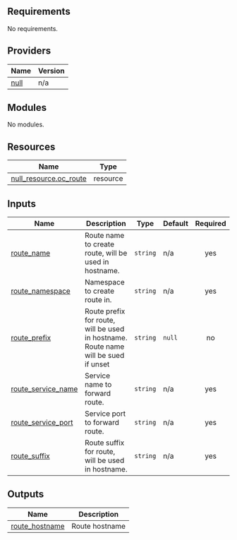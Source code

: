 <!-- BEGIN_TF_DOCS -->
## Requirements

No requirements.

## Providers

| Name | Version |
|------|---------|
| <a name="provider_null"></a> [null](#provider\_null) | n/a |

## Modules

No modules.

## Resources

| Name | Type |
|------|------|
| [null_resource.oc_route](https://registry.terraform.io/providers/hashicorp/null/latest/docs/resources/resource) | resource |

## Inputs

| Name | Description | Type | Default | Required |
|------|-------------|------|---------|:--------:|
| <a name="input_route_name"></a> [route\_name](#input\_route\_name) | Route name to create route, will be used in hostname. | `string` | n/a | yes |
| <a name="input_route_namespace"></a> [route\_namespace](#input\_route\_namespace) | Namespace to create route in. | `string` | n/a | yes |
| <a name="input_route_prefix"></a> [route\_prefix](#input\_route\_prefix) | Route prefix for route, will be used in hostname. Route name will be sued if unset | `string` | `null` | no |
| <a name="input_route_service_name"></a> [route\_service\_name](#input\_route\_service\_name) | Service name to forward route. | `string` | n/a | yes |
| <a name="input_route_service_port"></a> [route\_service\_port](#input\_route\_service\_port) | Service port to forward route. | `string` | n/a | yes |
| <a name="input_route_suffix"></a> [route\_suffix](#input\_route\_suffix) | Route suffix for route, will be used in hostname. | `string` | n/a | yes |

## Outputs

| Name | Description |
|------|-------------|
| <a name="output_route_hostname"></a> [route\_hostname](#output\_route\_hostname) | Route hostname |
<!-- END_TF_DOCS -->